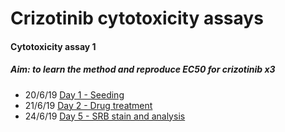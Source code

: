 
# Crizotinib cytotoxicity assays

#### Cytotoxicity assay 1

##### Aim: to learn the method and reproduce EC50 for crizotinib x3

* 20/6/19 [Day 1 - Seeding](../Daily_lab_book/LB_19-6-20)
* 21/6/19 [Day 2 - Drug treatment](../Daily_lab_book/LB_19-6-21.md)
* 24/6/19 [Day 5 - SRB stain and analysis](../Daily_lab_book/LB_19-6-24.md)
